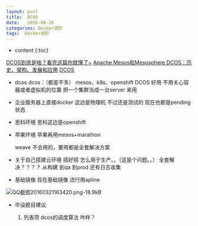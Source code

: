 ```yaml
---
layout: post
title:  DCOS
date:   2016-08-26
categories: Docker进阶
tags:  Docker进阶
---
```


* content
{:toc}






[DCOS到底是啥？看完这篇你就懂了~](http://www.dostor.com/article/121738083.html)
[Apache Mesos和Mesosphere DCOS：历史、架构、发展和应用](http://www.dataguru.cn/article-8220-1.html)
[DCOS](https://www.shurenyun.com/)

- dcos
  dcos：（都差不多） mesos、k8s、openshift
  DCOS 好用
  不用关心容器或者虚拟机的位置 把一个集群当成一台server 来用
- 企业服务器上直接docker
  这边是物理机 不过还是测试的 现在也都是pending状态

- 思科环境
  思科这边是openshift

- 苹果环境
  苹果再用mesos+marathon

  weave 不会用的，要用都是全套解决方案

- 关于自己搭建云环境
  搭好搭 怎么用于生产。。（这是个问题。。）
  全套解决？？？？
  从构建 到qa 到prod
  还有日志收集

- 基础镜像
  现在基础镜像 流行用apline

![QQ截图20160321163420.png-18.9kB][1]

- 毕设题目建议
    1. 列表项
        dcos的调度算法 咋样？


  [1]: http://static.zybuluo.com/maorongrong/f9q9mjnr58gb9cheofemovua/QQ%E6%88%AA%E5%9B%BE20160321163420.png
